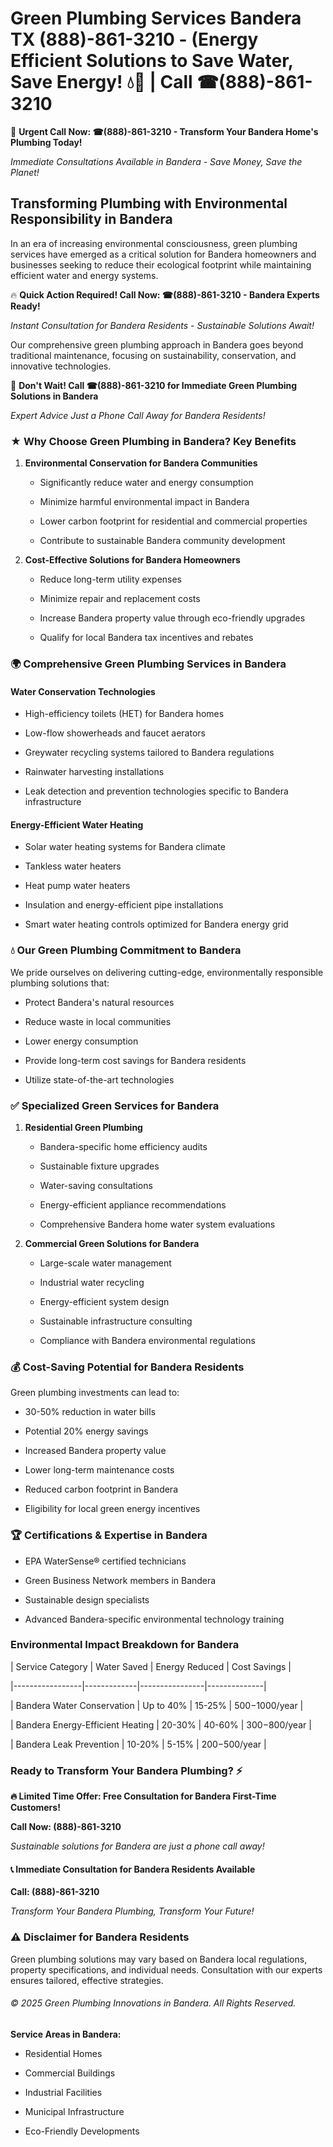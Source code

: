# Green Plumbing Services Bandera TX (888)-861-3210 - (Energy Efficient Solutions to Save Water, Save Energy! 💧🌿 | Call ☎(888)-861-3210

🚨 **Urgent Call Now: ☎(888)-861-3210 - Transform Your Bandera Home's Plumbing Today!**
*Immediate Consultations Available in Bandera - Save Money, Save the Planet!*

## Transforming Plumbing with Environmental Responsibility in Bandera

In an era of increasing environmental consciousness, green plumbing services have emerged as a critical solution for Bandera homeowners and businesses seeking to reduce their ecological footprint while maintaining efficient water and energy systems. 

🔥 **Quick Action Required! Call Now: ☎(888)-861-3210 - Bandera Experts Ready!**
*Instant Consultation for Bandera Residents - Sustainable Solutions Await!*

Our comprehensive green plumbing approach in Bandera goes beyond traditional maintenance, focusing on sustainability, conservation, and innovative technologies.

🚨 **Don't Wait! Call ☎(888)-861-3210 for Immediate Green Plumbing Solutions in Bandera**
*Expert Advice Just a Phone Call Away for Bandera Residents!*

### ★ Why Choose Green Plumbing in Bandera? Key Benefits

1. **Environmental Conservation for Bandera Communities** 
   - Significantly reduce water and energy consumption
   - Minimize harmful environmental impact in Bandera
   - Lower carbon footprint for residential and commercial properties
   - Contribute to sustainable Bandera community development

2. **Cost-Effective Solutions for Bandera Homeowners** 
   - Reduce long-term utility expenses
   - Minimize repair and replacement costs
   - Increase Bandera property value through eco-friendly upgrades
   - Qualify for local Bandera tax incentives and rebates

### 🌍 Comprehensive Green Plumbing Services in Bandera

#### Water Conservation Technologies
- High-efficiency toilets (HET) for Bandera homes
- Low-flow showerheads and faucet aerators
- Greywater recycling systems tailored to Bandera regulations
- Rainwater harvesting installations
- Leak detection and prevention technologies specific to Bandera infrastructure

#### Energy-Efficient Water Heating
- Solar water heating systems for Bandera climate
- Tankless water heaters
- Heat pump water heaters
- Insulation and energy-efficient pipe installations
- Smart water heating controls optimized for Bandera energy grid

### 💧 Our Green Plumbing Commitment to Bandera

We pride ourselves on delivering cutting-edge, environmentally responsible plumbing solutions that:
- Protect Bandera's natural resources
- Reduce waste in local communities
- Lower energy consumption
- Provide long-term cost savings for Bandera residents
- Utilize state-of-the-art technologies

### ✅ Specialized Green Services for Bandera

1. **Residential Green Plumbing**
   - Bandera-specific home efficiency audits
   - Sustainable fixture upgrades
   - Water-saving consultations
   - Energy-efficient appliance recommendations
   - Comprehensive Bandera home water system evaluations

2. **Commercial Green Solutions for Bandera**
   - Large-scale water management
   - Industrial water recycling
   - Energy-efficient system design
   - Sustainable infrastructure consulting
   - Compliance with Bandera environmental regulations

### 💰 Cost-Saving Potential for Bandera Residents

Green plumbing investments can lead to:
- 30-50% reduction in water bills
- Potential 20% energy savings
- Increased Bandera property value
- Lower long-term maintenance costs
- Reduced carbon footprint in Bandera
- Eligibility for local green energy incentives

### 🏆 Certifications & Expertise in Bandera

- EPA WaterSense® certified technicians
- Green Business Network members in Bandera
- Sustainable design specialists
- Advanced Bandera-specific environmental technology training

### Environmental Impact Breakdown for Bandera

| Service Category | Water Saved | Energy Reduced | Cost Savings |
|-----------------|-------------|----------------|--------------|
| Bandera Water Conservation | Up to 40% | 15-25% | $500-$1000/year |
| Bandera Energy-Efficient Heating | 20-30% | 40-60% | $300-$800/year |
| Bandera Leak Prevention | 10-20% | 5-15% | $200-$500/year |

### Ready to Transform Your Bandera Plumbing? ⚡

**🔥 Limited Time Offer: Free Consultation for Bandera First-Time Customers!**

**Call Now: (888)-861-3210**
*Sustainable solutions for Bandera are just a phone call away!*

#### 📞 Immediate Consultation for Bandera Residents Available

**Call: (888)-861-3210**
*Transform Your Bandera Plumbing, Transform Your Future!*

### ⚠️ Disclaimer for Bandera Residents

Green plumbing solutions may vary based on Bandera local regulations, property specifications, and individual needs. Consultation with our experts ensures tailored, effective strategies.

###### © 2025 Green Plumbing Innovations in Bandera. All Rights Reserved.

**Service Areas in Bandera:** 
- Residential Homes
- Commercial Buildings
- Industrial Facilities
- Municipal Infrastructure
- Eco-Friendly Developments